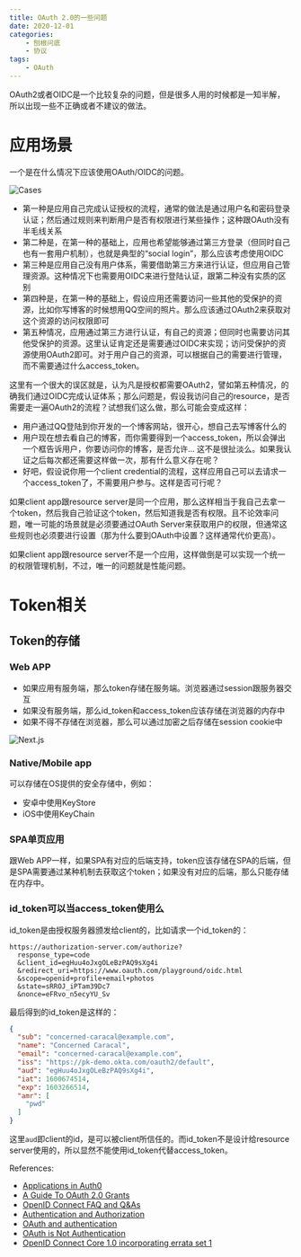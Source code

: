```yaml
---
title: OAuth 2.0的一些问题
date: 2020-12-01
categories:  
    - 刨根问底
    - 协议
tags:
	- OAuth
---
```

OAuth2或者OIDC是一个比较复杂的问题，但是很多人用的时候都是一知半解，所以出现一些不正确或者不建议的做法。
<!-- more -->

# 应用场景

一个是在什么情况下应该使用OAuth/OIDC的问题。

![Cases](/images/OAuth_OIDC_cases.png)

* 第一种是应用自己完成认证授权的流程，通常的做法是通过用户名和密码登录认证；然后通过规则来判断用户是否有权限进行某些操作；这种跟OAuth没有半毛线关系
* 第二种是，在第一种的基础上，应用也希望能够通过第三方登录（但同时自己也有一套用户机制），也就是典型的“social login”，那么应该考虑使用OIDC
* 第三种是应用自己没有用户体系，需要借助第三方来进行认证，但应用自己管理资源。这种情况下也需要用OIDC来进行登陆认证，跟第二种没有实质的区别
* 第四种是，在第一种的基础上，假设应用还需要访问一些其他的受保护的资源，比如你写博客的时候想用QQ空间的照片。那么应该通过OAuth2来获取对这个资源的访问权限即可
* 第五种情况，应用通过第三方进行认证，有自己的资源；但同时也需要访问其他受保护的资源。这里认证肯定还是需要通过OIDC来实现；访问受保护的资源使用OAuth2即可。对于用户自己的资源，可以根据自己的需要进行管理，而不需要通过什么access_token。

这里有一个很大的误区就是，认为凡是授权都需要OAuth2，譬如第五种情况，的确我们通过OIDC完成认证体系；那么问题是，假设我访问自己的resource，是否需要走一遍OAuth2的流程？试想我们这么做，那么可能会变成这样：

* 用户通过QQ登陆到你开发的一个博客网站，很开心，想自己去写博客什么的
* 用户现在想去看自己的博客，而你需要得到一个access_token，所以会弹出一个框告诉用户，你要访问你的博客，是否允许... 这不是很扯淡么。如果我认证之后每次都还需要这样做一次，那有什么意义存在呢？
* 好吧，假设说你用一个client credential的流程，这样应用自己可以去请求一个access_token了，不需要用户参与。这样是否可行呢？

如果client app跟resource server是同一个应用，那么这样相当于我自己去拿一个token，然后我自己验证这个token，然后知道我是否有权限。且不论效率问题，唯一可能的场景就是必须要通过OAuth Server来获取用户的权限，但通常这些规则也必须要进行设置（那为什么要到OAuth中设置？这样通常代价更高）。

如果client app跟resource server不是一个应用，这样做倒是可以实现一个统一的权限管理机制，不过，唯一的问题就是性能问题。

# Token相关
## Token的存储

### Web APP
* 如果应用有服务端，那么token存储在服务端。浏览器通过session跟服务器交互
* 如果没有服务端，那么id_token和access_token应该存储在浏览器的内存中
* 如果不得不存储在浏览器，那么可以通过加密之后存储在session cookie中

![Next.js](https://images.ctfassets.net/cdy7uua7fh8z/6a4aA0TH8PJQpvhkLaGSIp/e38aae00318515f2a0efa0dfce24dca2/in-memory-token-storage.png)

### Native/Mobile app
可以存储在OS提供的安全存储中，例如：

* 安卓中使用KeyStore
* iOS中使用KeyChain

### SPA单页应用
跟Web APP一样，如果SPA有对应的后端支持，token应该存储在SPA的后端，但是SPA需要通过某种机制去获取这个token；如果没有对应的后端，那么只能存储在内存中。

### id_token可以当access_token使用么

id_token是由授权服务器颁发给client的，比如请求一个id_token的：
```
https://authorization-server.com/authorize?
  response_type=code
  &client_id=egHuu4oJxgOLeBzPAQ9sXg4i
  &redirect_uri=https://www.oauth.com/playground/oidc.html
  &scope=openid+profile+email+photos
  &state=sRROJ_iPTam39Dc7
  &nonce=eFRvo_n5ecyYU_Sv
```
最后得到的id_token是这样的：

```json
{
  "sub": "concerned-caracal@example.com",
  "name": "Concerned Caracal",
  "email": "concerned-caracal@example.com",
  "iss": "https://pk-demo.okta.com/oauth2/default",
  "aud": "egHuu4oJxgOLeBzPAQ9sXg4i",
  "iat": 1600674514,
  "exp": 1603266514,
  "amr": [
    "pwd"
  ]
}
```

这里`aud`即client的id，是可以被client所信任的。而id_token不是设计给resource server使用的，所以显然不能使用id_token代替access_token。


References:

* [Applications in Auth0](https://auth0.com/docs/applications)
* [A Guide To OAuth 2.0 Grants](https://alexbilbie.com/guide-to-oauth-2-grants/)
* [OpenID Connect FAQ and Q&As](https://openid.net/connect/faq/)
* [Authentication and Authorization](https://auth0.com/docs/authorization/authentication-and-authorization)
* [OAuth and authentication](https://stackoverflow.com/questions/48544500/oauth-and-authentication)
* [OAuth is Not Authentication](https://www.scottbrady91.com/OAuth/OAuth-is-Not-Authentication)
* [OpenID Connect Core 1.0 incorporating errata set 1](https://openid.net/specs/openid-connect-core-1_0.html)